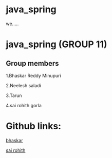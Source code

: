 # java_spring


we.....



# java_spring (GROUP 11)


## Group members




1.Bhaskar Reddy Minupuri


2.Neelesh saladi


3.Tarun 


4.sai rohith gorla


# Github links:

[bhaskar](https://github.com/Bhaskar2909/java_spring.git)


[sai rohith](https://github.com/Bhaskar2909/java_spring)




